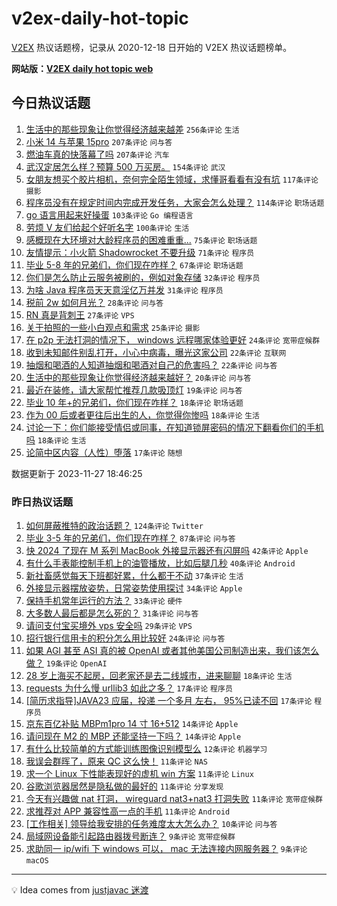 # v2ex-daily-hot-topic

[V2EX](https://www.v2ex.com/) 热议话题榜，记录从 2020-12-18 日开始的 V2EX 热议话题榜单。

**网站版：[V2EX daily hot topic web](https://boojack.github.io/v2ex-daily-hot-topic-web/)**

## 今日热议话题

<!-- TODAY BEGIN -->

1. [生活中的那些现象让你觉得经济越来越差](https://www.v2ex.com/t/995430) `256条评论` `生活`
1. [小米 14 与苹果 15pro](https://www.v2ex.com/t/995416) `207条评论` `问与答`
1. [燃油车真的快落幕了吗](https://www.v2ex.com/t/995427) `207条评论` `汽车`
1. [武汉定居怎么样？预算 500 万买房。](https://www.v2ex.com/t/995480) `154条评论` `武汉`
1. [女朋友想买个胶片相机，奈何完全陌生领域，求懂哥看看有没有坑](https://www.v2ex.com/t/995459) `117条评论` `摄影`
1. [程序员没有在规定时间内完成开发任务，大家会怎么处理？](https://www.v2ex.com/t/995469) `114条评论` `职场话题`
1. [go 语言用起来好操蛋](https://www.v2ex.com/t/995474) `103条评论` `Go 编程语言`
1. [劳烦 V 友们给起个好听名字](https://www.v2ex.com/t/995483) `100条评论` `生活`
1. [感概现在大环境对大龄程序员的困难重重...](https://www.v2ex.com/t/995634) `75条评论` `职场话题`
1. [友情提示：小火箭 Shadowrocket 不要升级](https://www.v2ex.com/t/995514) `71条评论` `程序员`
1. [毕业 5-8 年的兄弟们，你们现在咋样？](https://www.v2ex.com/t/995433) `67条评论` `职场话题`
1. [你们是怎么防止云服务被刷的，例如对象存储](https://www.v2ex.com/t/995478) `32条评论` `程序员`
1. [为啥 Java 程序员天天意淫亿万并发](https://www.v2ex.com/t/995663) `31条评论` `程序员`
1. [税前 2w 如何月光？](https://www.v2ex.com/t/995536) `28条评论` `问与答`
1. [RN 真是背刺王](https://www.v2ex.com/t/995526) `27条评论` `VPS`
1. [关于拍照的一些小白观点和需求](https://www.v2ex.com/t/995580) `25条评论` `摄影`
1. [在 p2p 无法打洞的情况下， windows 远程哪家体验更好](https://www.v2ex.com/t/995564) `24条评论` `宽带症候群`
1. [收到未知邮件别乱打开，小心中病毒，曝光这家公司](https://www.v2ex.com/t/995527) `22条评论` `互联网`
1. [抽烟和喝酒的人知道抽烟和喝酒对自己的危害吗？](https://www.v2ex.com/t/995462) `22条评论` `问与答`
1. [生活中的那些现象让你觉得经济越来越好？](https://www.v2ex.com/t/995574) `20条评论` `问与答`
1. [最近在装修，请大家帮忙推荐几款吸顶灯](https://www.v2ex.com/t/995572) `19条评论` `问与答`
1. [毕业 10 年+的兄弟们，你们现在咋样？](https://www.v2ex.com/t/995641) `18条评论` `职场话题`
1. [作为 00 后或者更往后出生的人，你觉得你惨吗](https://www.v2ex.com/t/995637) `18条评论` `生活`
1. [讨论一下：你们能接受情侣或同事，在知道锁屏密码的情况下翻看你们的手机吗](https://www.v2ex.com/t/995486) `18条评论` `生活`
1. [论简中区内容（人性）堕落](https://www.v2ex.com/t/995732) `17条评论` `随想`

数据更新于 2023-11-27 18:46:25

<!-- TODAY END -->

### 昨日热议话题

<!-- YESTERDAY BEGIN -->

1. [如何屏蔽推特的政治话题？](https://www.v2ex.com/t/995289) `124条评论` `Twitter`
1. [毕业 3-5 年的兄弟们，你们现在咋样？](https://www.v2ex.com/t/995249) `87条评论` `问与答`
1. [快 2024 了现在 M 系列 MacBook 外接显示器还有闪屏吗](https://www.v2ex.com/t/995278) `42条评论` `Apple`
1. [有什么手表能控制手机上的油管播放，比如后腿几秒](https://www.v2ex.com/t/995275) `40条评论` `Android`
1. [新社畜感觉每天下班都好累，什么都干不动](https://www.v2ex.com/t/995322) `37条评论` `生活`
1. [外接显示器摆放姿势，日常姿势使用探讨](https://www.v2ex.com/t/995279) `34条评论` `Apple`
1. [保持手机常年运行的方法？](https://www.v2ex.com/t/995231) `33条评论` `硬件`
1. [大多数人最后都是怎么死的？](https://www.v2ex.com/t/995314) `31条评论` `问与答`
1. [请问支付宝买境外 vps 安全吗](https://www.v2ex.com/t/995262) `29条评论` `VPS`
1. [招行银行信用卡的积分怎么用比较好](https://www.v2ex.com/t/995313) `24条评论` `问与答`
1. [如果 AGI 甚至 ASI 真的被 OpenAI 或者其他美国公司制造出来，我们该怎么做？](https://www.v2ex.com/t/995283) `19条评论` `OpenAI`
1. [28 岁上海买不起房，回老家还是去二线城市，进来聊聊](https://www.v2ex.com/t/995358) `18条评论` `生活`
1. [requests 为什么慢 urllib3 如此之多？](https://www.v2ex.com/t/995381) `17条评论` `程序员`
1. [[简历求指导]JAVA23 应届，投递 一个多月 左右， 95%已读不回](https://www.v2ex.com/t/995317) `17条评论` `程序员`
1. [京东百亿补贴 MBPm1pro 14 寸 16+512](https://www.v2ex.com/t/995300) `14条评论` `Apple`
1. [请问现在 M2 的 MBP 还能坚持一下吗？](https://www.v2ex.com/t/995277) `14条评论` `Apple`
1. [有什么比较简单的方式能训练图像识别模型么](https://www.v2ex.com/t/995240) `12条评论` `机器学习`
1. [我误会群晖了，原来 QC 这么快！](https://www.v2ex.com/t/995395) `11条评论` `NAS`
1. [求一个 Linux 下性能表现好的虚机 win 方案](https://www.v2ex.com/t/995382) `11条评论` `Linux`
1. [谷歌浏览器居然是隐私做的最好的](https://www.v2ex.com/t/995301) `11条评论` `分享发现`
1. [今天有兴趣做 nat 打洞， wireguard nat3+nat3 打洞失败](https://www.v2ex.com/t/995281) `11条评论` `宽带症候群`
1. [求推荐对 APP 兼容性高一点的手机](https://www.v2ex.com/t/995272) `11条评论` `Android`
1. [[工作相关] 领导给我安排的任务难度太大怎么办？](https://www.v2ex.com/t/995299) `10条评论` `问与答`
1. [局域网设备能引起路由器拨号断连？](https://www.v2ex.com/t/995355) `9条评论` `宽带症候群`
1. [求助同一 ip/wifi 下 windows 可以， mac 无法连接内网服务器？](https://www.v2ex.com/t/995344) `9条评论` `macOS`

<!-- YESTERDAY END -->

---

💡 Idea comes from [justjavac 迷渡](https://github.com/justjavac/)
